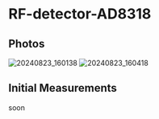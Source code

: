 # RF-detector-AD8318

## Photos
![20240823_160138](https://github.com/user-attachments/assets/87413752-d2fd-413d-9b12-648598777119)
![20240823_160418](https://github.com/user-attachments/assets/5c6bbd2b-d03e-4159-926d-1dd18373b544)

## Initial Measurements 
soon
